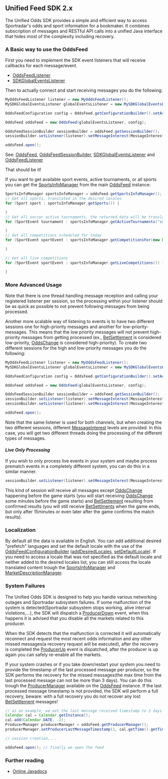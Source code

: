 Unified Feed SDK 2.x
----------------

The Unified Odds SDK provides a simple and efficient way to access Sportradar's odds and sport information for a bookmaker.
It combines subscription of messages and RESTful API calls into a unified Java interface that hides most of the complexity including recovery.

### A Basic way to use the OddsFeed

First you need to implement the SDK event listeners that will receive callbacks for each message/event.
* [OddsFeedListener](http://sdk.sportradar.com/content/unifiedfeedsdk/java2/javadoc/com/sportradar/unifiedodds/sdk/OddsFeedListener.html)
* [SDKGlobalEventsListener](http://sdk.sportradar.com/content/unifiedfeedsdk/java2/javadoc/com/sportradar/unifiedodds/sdk/SDKGlobalEventsListener.html)

Then to actually connect and start receiving messages you do the following:
```java
MyOddsFeedListener listener = new MyOddsFeedListener();
MySDKGlobalEventsListener globalEventsListener = new MySDKGlobalEventsListener();

OddsFeedConfiguration config = OddsFeed.getConfigurationBuilder().setAccessToken("your-token").build();

OddsFeed oddsFeed = new OddsFeed(globalEventsListener, config);

OddsFeedSessionBuilder sessionBuilder = oddsFeed.getSessionBuilder();
sessionBuilder.setListener(listener).setMessageInterest(MessageInterest.AllMessages).build();

oddsFeed.open();
```

See: [OddsFeed](http://sdk.sportradar.com/content/unifiedfeedsdk/java2/javadoc/com/sportradar/unifiedodds/sdk/OddsFeed.html),
[OddsFeedSessionBuilder](http://sdk.sportradar.com/content/unifiedfeedsdk/java2/javadoc/com/sportradar/unifiedodds/sdk/OddsFeedSessionBuilder.html),
[SDKGlobalEventsListener](http://sdk.sportradar.com/content/unifiedfeedsdk/java2/javadoc/com/sportradar/unifiedodds/sdk/SDKGlobalEventsListener.html)
and [OddsFeedListener](http://sdk.sportradar.com/content/unifiedfeedsdk/java2/javadoc/com/sportradar/unifiedodds/sdk/OddsFeedListener.html)

That should be it!

If you want to get available sport events, active tournaments, or all sports you can get the [SportsInfoManager](http://sdk.sportradar.com/content/unifiedfeedsdk/java2/javadoc/com/sportradar/unifiedodds/sdk/SportsInfoManager.html)
from the main [OddsFeed](http://sdk.sportradar.com/content/unifiedfeedsdk/java2/javadoc/com/sportradar/unifiedodds/sdk/OddsFeed.html) instance:
```java
SportsInfoManager sportsInfoManager = oddsFeed.getSportsInfoManager();
// Get all sports, translated in the desired locales
for (Sport sport : sportsInfoManager.getSports()) {

}
// Get all soccer active tournaments, the returned data will be translated in the desired locales
for (SportEvent tournament : sportsInfoManager.getActiveTournaments("soccer")) {

}
// Get all competitions scheduled for today
for (SportEvent sportEvent : sportsInfoManager.getCompetitionsFor(new Date())) {

}

// Get all live competitions
for (SportEvent sportEvent : sportsInfoManager.getLiveCompetitions()) {

}
```

### More Advanced Usage
Note that there is one thread handling message reception and calling your registered listener per session,
so the processing within your listener should be as quick as possible to not prevent following messages from being
processed.

Another more scalable way of listening to events is to have two different sessions one for high-priority messages
and another for low-priority-messages. 
This means that the low priority messages will not prevent high-priority messages from getting processed
(ex., [BetSettlement](http://sdk.sportradar.com/content/unifiedfeedsdk/java2/javadoc/com/sportradar/unifiedodds/sdk/oddsentities/BetSettlement.html)
is considered low-priority,
[OddsChange](http://sdk.sportradar.com/content/unifiedfeedsdk/java2/javadoc/com/sportradar/unifiedodds/sdk/oddsentities/OddsChange.html) is considered high-priority).
To create two different sessions for the high and low-priority messages you do the following:
```java
MyOddsFeedListener listener = new MyOddsFeedListener();
MySDKGlobalEventsListener globalEventsListener = new MySDKGlobalEventsListener();

OddsFeedConfiguration config = OddsFeed.getConfigurationBuilder().setAccessToken("your-token").build();

OddsFeed oddsFeed = new OddsFeed(globalEventsListener, config);

OddsFeedSessionBuilder sessionBuilder = oddsFeed.getSessionBuilder();
sessionBuilder.setListener(listener).setMessageInterest(MessageInterest.HiPrioMessagesOnly).build();
sessionBuilder.setListener(listener).setMessageInterest(MessageInterest.LoPrioMessagesOnly).build();

oddsFeed.open();
```

Note that the same listener is used for both channels, but when creating the two different sessions, different
[MessageInterest](http://sdk.sportradar.com/content/unifiedfeedsdk/java2/javadoc/com/sportradar/unifiedodds/sdk/MessageInterest.html)
levels are provided. In this case, you will get two different threads doing the processing of the different types of messages.

#### *Live Only Processing*
If you wish to only process live events in your system and maybe process prematch events in a completely different system,
you can do this in a similar manner.
```java
sessionBuilder.setListener(listener).setMessageInterest(MessageInterest.LiveMessagesOnly).build();
```
This kind of session will receive all messages except
[OddsChange](http://sdk.sportradar.com/content/unifiedfeedsdk/java2/javadoc/com/sportradar/unifiedodds/sdk/oddsentities/OddsChange.html)
happening before the game starts
(you will start receiving
[OddsChange](http://sdk.sportradar.com/content/unifiedfeedsdk/java2/javadoc/com/sportradar/unifiedodds/sdk/oddsentities/OddsChange.html)
some minutes before the game starts) and
[BetSettlement](http://sdk.sportradar.com/content/unifiedfeedsdk/java2/javadoc/com/sportradar/unifiedodds/sdk/oddsentities/BetSettlement.html)
resulting from confirmed results (you will still receive
[BetSettlments](http://sdk.sportradar.com/content/unifiedfeedsdk/java2/javadoc/com/sportradar/unifiedodds/sdk/oddsentities/BetSettlement.html)
when the game ends, but only after 15minutes or even later after the game confirms the match results).

### Localization
By default all the data is available in English. You can add additional desired "prefetch" languages
and set the default locale with the use of the
[OddsFeedConfigurationBuilder](http://sdk.sportradar.com/content/unifiedfeedsdk/java2/javadoc/com/sportradar/unifiedodds/sdk/cfg/OddsFeedConfigurationBuilder.html)
([addDesiredLocales](http://sdk.sportradar.com/content/unifiedfeedsdk/java2/javadoc/com/sportradar/unifiedodds/sdk/cfg/OddsFeedConfigurationBuilder.html#addDesiredLocales-java.util.List-),
[setDefaultLocale](http://sdk.sportradar.com/content/unifiedfeedsdk/java2/javadoc/com/sportradar/unifiedodds/sdk/cfg/OddsFeedConfigurationBuilder.html#setDefaultLocale-java.util.Locale-)).
If you need to access a locale that was not specified as the default locale and neither added to the desired locales
list, you can still access the locale translated content trough the
[SportsInfoManager](http://sdk.sportradar.com/content/unifiedfeedsdk/java2/javadoc/com/sportradar/unifiedodds/sdk/SportsInfoManager.html)
and
[MarketDescriptionManager](http://sdk.sportradar.com/content/unifiedfeedsdk/java2/javadoc/com/sportradar/unifiedodds/sdk/MarketDescriptionManager.html).

### System Failures
The Unified Odds SDK is designed to help you handle various networking outages and Sportradar subsystem failures.
If some malfunction of the system is detected(Sportradar subsystem stops working, alive interval violations,...),
the SDK will dispatch a
[ProducerDown](http://sdk.sportradar.com/content/unifiedfeedsdk/java2/javadoc/com/sportradar/unifiedodds/sdk/oddsentities/ProducerDown.html)
event, when this happens it is advised that you disable all the markets related to this producer.

When the SDK detects that the malfunction is corrected it will automatically reconnect and request the most recent
odds information and any other missed messages(a recovery request will be executed), after the recovery is completed the
[ProducerUp](http://sdk.sportradar.com/content/unifiedfeedsdk/java2/javadoc/com/sportradar/unifiedodds/sdk/oddsentities/ProducerUp.html)
event is dispatched, after the producer is up again you can safely re-enable all the markets.

If your system crashes or if you take down/restart your system you need to provide the timestamp of the last processed
message per producer, so the SDK performs the recovery for the missed messages(the max time from the last processed
message can not be more than 3 days). You can do this trough the
[ProducerManager](http://sdk.sportradar.com/content/unifiedfeedsdk/java2/javadoc/com/sportradar/unifiedodds/sdk/ProducerManager.html)
available on the
[OddsFeed](http://sdk.sportradar.com/content/unifiedfeedsdk/java2/javadoc/com/sportradar/unifiedodds/sdk/OddsFeed.html)
instance. If the last processed message timestamp is not provided, the SDK will perform a
full recovery, beware: with a full recovery you do not recover any lost
[BetSettlement](http://sdk.sportradar.com/content/unifiedfeedsdk/java2/javadoc/com/sportradar/unifiedodds/sdk/oddsentities/BetSettlement.html)
messages!
```java
// as an example, we set the last message received timestamp to 2 days ago for the producer with the id 1(LiveOdds)
Calendar cal = Calendar.getInstance();
cal.add(Calendar.DATE, -2);
ProducerManager producerManager = oddsFeed.getProducerManager();
producerManager.setProducerLastMessageTimestamp(1, cal.getTime().getTime());

// session creation,...

oddsFeed.open(); // finally we open the feed
```

### Further reading
* [Online Javadocs](http://sdk.sportradar.com/content/unifiedfeedsdk/java2/javadoc/)